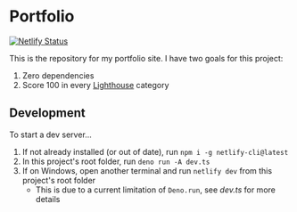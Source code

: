 # Portfolio

[![Netlify Status](https://api.netlify.com/api/v1/badges/1c740dd0-2db1-475f-b7cd-af9ab81a7bf6/deploy-status)](https://app.netlify.com/sites/dev-nicolaos/deploys)

This is the repository for my portfolio site. I have two goals for this project:

1. Zero dependencies
2. Score 100 in every [Lighthouse](https://developers.google.com/web/tools/lighthouse/) category

## Development

To start a dev server...

1. If not already installed (or out of date), run `npm i -g netlify-cli@latest`
2. In this project's root folder, run `deno run -A dev.ts`
3. If on Windows, open another terminal and run `netlify dev` from this project's root folder
    - This is due to a current limitation of `Deno.run`, see _dev.ts_ for more details
